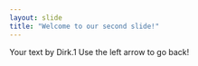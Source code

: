 ```yaml
---
layout: slide
title: "Welcome to our second slide!"
---
```

Your text by Dirk.1
Use the left arrow to go back!
